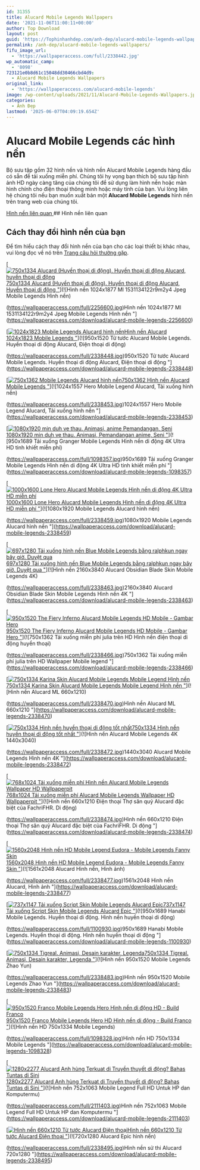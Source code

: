 ```yaml
---
id: 31355
title: Alucard Mobile Legends Wallpapers
date: '2021-11-06T11:00:11+00:00'
author: Top Download
layout: post
guid: 'https://Tophinhanhdep.com/anh-dep/alucard-mobile-legends-wallpapers/'
permalink: /anh-dep/alucard-mobile-legends-wallpapers/
fifu_image_url:
  - 'https://wallpaperaccess.com/full/2338442.jpg'
wp_automatic_camp:
  - '8098'
723121e0b8d61c15048dd30466cbd4d9:
  - Alucard Mobile Legends Wallpapers
original_link:
  - 'https://wallpaperaccess.com/alucard-mobile-legends'
image: /wp-content/uploads/2021/11/Alucard-Mobile-Legends-Wallpapers.jpg
categories:
  - Ảnh Đẹp
lastmod: '2025-06-07T04:09:19.654Z'
---
```

# Alucard Mobile Legends các hình nền

Bộ sưu tập gồm 32 hình nền và hình nền Alucard Mobile Legends hàng đầu có sẵn để tải xuống miễn phí. Chúng tôi hy vọng bạn thích bộ sưu tập hình ảnh HD ngày càng tăng của chúng tôi để sử dụng làm hình nền hoặc màn hình chính cho điện thoại thông minh hoặc máy tính của bạn. Vui lòng liên hệ chúng tôi nếu bạn muốn xuất bản một **Alucard Mobile Legends** hình nền trên trang web của chúng tôi.

[Hình nền liên quan ](#related) ## Hình nền liên quan

## Cách thay đổi hình nền của bạn

Để tìm hiểu cách thay đổi hình nền của bạn cho các loại thiết bị khác nhau, vui lòng đọc về nó trên [Trang câu hỏi thường gặp](https://tophinhanhdep.com/faq/).

  
[[![750x1334 Alucard (Huyền thoại di động).  Huyền thoại di động Alucard, huyền thoại di động](https://wallpaperaccess.com/full/2338442.jpg)750x1334 Alucard (Huyền thoại di động). Huyền thoại di động Alucard, Huyền thoại di động "](https://wallpaperaccess.com/download/alucard-mobile-legends-2338442)](![Hình nền 1024x1877 Ml 1531134122r9m2y4 Jpeg Mobile Legends Hình nền)

(https://wallpaperaccess.com/full/2256600.jpg)Hình nền 1024x1877 Ml 1531134122r9m2y4 Jpeg Mobile Legends Hình nền "](https://wallpaperaccess.com/download/alucard-mobile-legends-2256600)

[[![1024x1823 Mobile Legends Alucard hình nền](https://wallpaperaccess.com/full/2338447.jpg)Hình nền Alucard 1024x1823 Mobile Legends "](https://wallpaperaccess.com/download/alucard-mobile-legends-2338447)](![950x1520 Tử tước Alucard Mobile Legends.  Huyền thoại di động Alucard, Điện thoại di động)

(https://wallpaperaccess.com/full/2338448.jpg)950x1520 Tử tước Alucard Mobile Legends. Huyền thoại di động Alucard, Điện thoại di động "](https://wallpaperaccess.com/download/alucard-mobile-legends-2338448)

[[![750x1362 Mobile Legends Alucard hình nền](https://wallpaperaccess.com/full/2338452.jpg)750x1362 Hình nền Alucard Mobile Legends "](https://wallpaperaccess.com/download/alucard-mobile-legends-2338452)](![1024x1557 Hero Mobile Legend Alucard, Tải xuống hình nền)

(https://wallpaperaccess.com/full/2338453.jpg)1024x1557 Hero Mobile Legend Alucard, Tải xuống hình nền "](https://wallpaperaccess.com/download/alucard-mobile-legends-2338453)

[[![1080x1920 min duh ve thau.  Animasi, anime Pemandangan, Seni](https://wallpaperaccess.com/full/2338454.jpg)1080x1920 min duh ve thau. Animasi, Pemandangan anime, Seni "](https://wallpaperaccess.com/download/alucard-mobile-legends-2338454)](![950x1689 Tải xuống Granger Mobile Legends Hình nền di động 4K Ultra HD tinh khiết miễn phí)

(https://wallpaperaccess.com/full/1098357.jpg)950x1689 Tải xuống Granger Mobile Legends Hình nền di động 4K Ultra HD tinh khiết miễn phí "](https://wallpaperaccess.com/download/alucard-mobile-legends-1098357)

[[![1000x1600 Lone Hero Alucard Mobile Legends Hình nền di động 4K Ultra HD miễn phí](https://wallpaperaccess.com/full/2338458.jpg)1000x1600 Lone Hero Alucard Mobile Legends Hình nền di động 4K Ultra HD miễn phí "](https://wallpaperaccess.com/download/alucard-mobile-legends-2338458)](![1080x1920 Mobile Legends Alucard hình nền)

(https://wallpaperaccess.com/full/2338459.jpg)1080x1920 Mobile Legends Alucard hình nền "](https://wallpaperaccess.com/download/alucard-mobile-legends-2338459)

[[![697x1280 Tải xuống hình nền Blue Mobile Legends bằng ralphkun ngay bây giờ.  Duyệt qua](https://wallpaperaccess.com/full/2338462.jpg)697x1280 Tải xuống hình nền Blue Mobile Legends bằng ralphkun ngay bây giờ. Duyệt qua "](https://wallpaperaccess.com/download/alucard-mobile-legends-2338462)](![Hình nền 2160x3840 Alucard Obsidian Blade Skin Mobile Legends 4K)

(https://wallpaperaccess.com/full/2338463.jpg)2160x3840 Alucard Obsidian Blade Skin Mobile Legends Hình nền 4K "](https://wallpaperaccess.com/download/alucard-mobile-legends-2338463)

[[![950x1520 The Fiery Inferno Alucard Mobile Legends HD Mobile - Gambar Hero](https://wallpaperaccess.com/full/2338465.jpg)950x1520 The Fiery Inferno Alucard Mobile Legends HD Mobile - Gambar Hero "](https://wallpaperaccess.com/download/alucard-mobile-legends-2338465)](![750x1362 Tải xuống miễn phí julia trên HD Hình nền điện thoại di động huyền thoại)

(https://wallpaperaccess.com/full/2338466.jpg)750x1362 Tải xuống miễn phí julia trên HD Wallpaper Mobile legend "](https://wallpaperaccess.com/download/alucard-mobile-legends-2338466)

[[![750x1334 Karina Skin Alucard Mobile Legends Mobile Legend Hình nền](https://wallpaperaccess.com/full/2338468.jpg)750x1334 Karina Skin Alucard Mobile Legends Mobile Legend Hình nền "](https://wallpaperaccess.com/download/alucard-mobile-legends-2338468)](![Hình nền Alucard ML 660x1210)

(https://wallpaperaccess.com/full/2338470.jpg)Hình nền Alucard ML 660x1210 "](https://wallpaperaccess.com/download/alucard-mobile-legends-2338470)

[[![750x1334 Hình nền huyền thoại di động tốt nhất](https://wallpaperaccess.com/full/1098332.jpg)750x1334 Hình nền huyền thoại di động tốt nhất "](https://wallpaperaccess.com/download/alucard-mobile-legends-1098332)](![Hình nền Alucard Mobile Legends 4K 1440x3040)

(https://wallpaperaccess.com/full/2338472.jpg)1440x3040 Alucard Mobile Legends Hình nền 4K "](https://wallpaperaccess.com/download/alucard-mobile-legends-2338472)

[[![768x1024 Tải xuống miễn phí Hình nền Alucard Mobile Legends Wallpaper HD Wallpaperpit](https://wallpaperaccess.com/full/2338473.jpg)768x1024 Tải xuống miễn phí Alucard Mobile Legends Wallpaper HD Wallpaperpit "](https://wallpaperaccess.com/download/alucard-mobile-legends-2338473)](![Hình nền 660x1210 Điện thoại Thợ săn quỷ Alucard đặc biệt của FachriFHR.  Di động)

(https://wallpaperaccess.com/full/2338474.jpg)Hình nền 660x1210 Điện thoại Thợ săn quỷ Alucard đặc biệt của FachriFHR. Di động "](https://wallpaperaccess.com/download/alucard-mobile-legends-2338474)

[[![1560x2048 Hình nền HD Mobile Legend Eudora - Mobile Legends Fanny Skin](https://wallpaperaccess.com/full/2281749.jpg)1560x2048 Hình nền HD Mobile Legend Eudora - Mobile Legends Fanny Skin "](https://wallpaperaccess.com/download/alucard-mobile-legends-2281749)](![1561x2048 Alucard Hình nền, Hình ảnh)

(https://wallpaperaccess.com/full/2338477.jpg)1561x2048 Hình nền Alucard, Hình ảnh "](https://wallpaperaccess.com/download/alucard-mobile-legends-2338477)

[[![737x1147 Tải xuống Script Skin Mobile Legends Alucard Epic](https://wallpaperaccess.com/full/2338478.png)737x1147 Tải xuống Script Skin Mobile Legends Alucard Epic "](https://wallpaperaccess.com/download/alucard-mobile-legends-2338478)](![950x1689 Hanabi Mobile Legends.  Huyền thoại di động.  Hình nền huyền thoại di động)

(https://wallpaperaccess.com/full/1100930.jpg)950x1689 Hanabi Mobile Legends. Huyền thoại di động. Hình nền huyền thoại di động "](https://wallpaperaccess.com/download/alucard-mobile-legends-1100930)

[[![750x1334 Tigreal.  Animasi, Desain karakter, Legenda](https://wallpaperaccess.com/full/2338480.jpg)750x1334 Tigreal. Animasi, Desain karakter, Legenda "](https://wallpaperaccess.com/download/alucard-mobile-legends-2338480)](![Hình nền 950x1520 Mobile Legends Zhao Yun)

(https://wallpaperaccess.com/full/2338483.jpg)Hình nền 950x1520 Mobile Legends Zhao Yun "](https://wallpaperaccess.com/download/alucard-mobile-legends-2338483)

[[![950x1520 Franco Mobile Legends Hero Hình nền di động HD - Build Franco](https://wallpaperaccess.com/full/2338488.jpg)950x1520 Franco Mobile Legends Hero HD Hình nền di động - Build Franco "](https://wallpaperaccess.com/download/alucard-mobile-legends-2338488)](![Hình nền HD 750x1334 Mobile Legends)

(https://wallpaperaccess.com/full/1098328.jpg)Hình nền HD 750x1334 Mobile Legends "](https://wallpaperaccess.com/download/alucard-mobile-legends-1098328)

[[![1280x2277 Alucard Anh hùng Terkuat di Truyền thuyết di động?  Bahas Tuntas di Sini](https://wallpaperaccess.com/full/2338490.jpg)1280x2277 Alucard Anh hùng Terkuat di Truyền thuyết di động? Bahas Tuntas di Sini "](https://wallpaperaccess.com/download/alucard-mobile-legends-2338490)](![Hình nền 752x1063 Mobile Legend Full HD Untuk HP dan Komputermu)

(https://wallpaperaccess.com/full/2111403.jpg)Hình nền 752x1063 Mobile Legend Full HD Untuk HP dan Komputermu "](https://wallpaperaccess.com/download/alucard-mobile-legends-2111403)

[[![Hình nền 660x1210 Tử tước Alucard Điện thoại](https://wallpaperaccess.com/full/2338494.jpg)Hình nền 660x1210 Tử tước Alucard Điện thoại "](https://wallpaperaccess.com/download/alucard-mobile-legends-2338494)](![720x1280 Alucard Epic hình nền)

(https://wallpaperaccess.com/full/2338495.jpg)Hình nền sử thi Alucard 720x1280 "](https://wallpaperaccess.com/download/alucard-mobile-legends-2338495)
